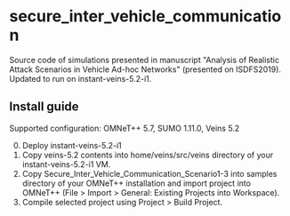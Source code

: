 # secure_inter_vehicle_communication
Source code of simulations presented in manuscript "Analysis of Realistic Attack Scenarios in Vehicle Ad-hoc Networks" (presented on ISDFS2019). Updated to run on instant-veins-5.2-i1.

## Install guide

Supported configuration: OMNeT++ 5.7, SUMO 1.11.0, Veins 5.2

0. Deploy instant-veins-5.2-i1
1. Copy veins-5.2 contents into home/veins/src/veins directory of your instant-veins-5.2-i1 VM.
2. Copy Secure_Inter_Vehicle_Communication_Scenario1-3 into samples directory of your OMNeT++ installation and import project into OMNeT++ (File > Import > General: Existing Projects into Workspace).
3. Compile selected project using Project > Build Project.